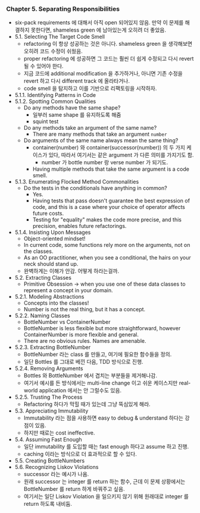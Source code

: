 ### Chapter 5. Separating Responsibilities

- six-pack requirements 에 대해서 아직 open 되어있지 않음. 만약 이 문제를 해결하지 못한다면, shameless green 에 남아있는게 오히려 더 좋았음.
- 5.1. Selecting The Target Code Smell
    - refactoring 이 항상 성공하는 것은 아니다. shameless green 을 생각해보면 오히려 코드 수정이 쉬웠음.
    - proper refactoring 에 성공하면 그 코드는 훨씬 더 쉽게 수정되고 다시 revert 될 수 있어야 한다.
    - 지금 코드에 additional modification 을 추가하거나, 아니면 기존 수정을 revert 하고 다시 different track 에 올라타거나.
    - code smell 을 탐지하고 이를 기반으로 리팩토링을 시작하자.
- 5.1.1. Identifying Patterns in Code
- 5.1.2. Spotting Common Qualities
    - Do any methods have the same shape?
        - 일부러 same shape 를 유지하도록 해줌
        - squint test
    - Do any methods take an argument of the same name?
        - There are many methods that take an argument `number`
    - Do arguments of the same name always mean the same thing?
        - container(number) 와 container(successor(number)) 의 두 가지 케이스가 있다, 따라서 여기서는 같은 argument 가 다른 의미를 가지기도 함.
            - number 가 bottle number 랑 verse number 가 되기도.
        - Having multiple methods that take the same argument is a code smell.
- 5.1.3. Enumerating Flocked Method Commonalities
    - Do the tests in the conditionals have anything in common?
        - Yes.
        - Having tests that pass doesn't guarantee the best expression of code, and this is a case where your choice of operator affects future costs.
        - Testing for "equality" makes the code more precise, and this precision, enables future refactorings.
- 5.1.4. Insisting Upon Messages
    - Object-oriented mindset!
    - In current code, some functions rely more on the arguments, not on the classes.
    - As an OO practitioner, when you see a conditional, the hairs on your neck should stand up.
    - 완벽하게는 이해가 안감. 어떻게 하라는걸까.
- 5.2. Extracting Classes
    - Primitive Obsession → when you use one of these data classes to represent a concept in your domain.
- 5.2.1. Modeling Abstractions
    - Concepts into the classes!
    - Number is not the real thing, but it has a concept.
- 5.2.2. Naming Classes
    - BottleNumber vs ContainerNumber
    - BottleNumber is less flexible but more straightforward, however ContainerNumber is more flexible and general.
    - There are no obvious rules. Names are amenable.
- 5.2.3. Extracting BottleNumber
    - BottleNumber 라는 class 를 만들고, 여기에 필요한 함수들을 정의.
    - 일단 Bottles 를 그대로 베낀 다음, TDD 방식으로 진행.
- 5.2.4. Removing Arguments
    - Bottles 와 BottleNumber 에서 겹치는 부분들을 제거해나감.
    - 여기서 예시를 든 방식에서는 multi-line change 이고 쉬운 케이스지만 real-world application 에서는 안 그럴수도 있음.
- 5.2.5. Trusting The Process
    - Refactoring 하다가 막힐 때가 있는데 그냥 뚝심있게 해라.
- 5.3. Appreciating Immutability
    - Immutability 라는 점을 사용하면 easy to debug & understand 하다는 강점이 있음.
    - 하지만 때로는 cost ineffective.
- 5.4. Assuming Fast Enough
    - 일단 immutability 를 도입할 때는 fast enough 하다고 assume 하고 진행.
    - caching 이라는 방식으로 더 효과적으로 할 수 있다.
- 5.5. Creating BottleNumbers
- 5.6. Recognizing Liskov Violations
    - successor 라는 예시가 나옴.
    - 원래 successor 는 integer 를 return 하는 함수, 근데 이 문제 상황에서는 BottleNumber 를 return 하게 바꿔주고 싶음.
    - 여기서는 일단 Liskov Violation 을 일으키지 않기 위해 원래대로 integer 를 return 하도록 내비둠.
